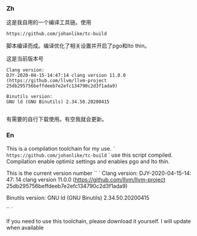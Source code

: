 ### Zh

这是我自用的一个编译工具链。使用
```
https://github.com/johanlike/tc-build
```
脚本编译而成。编译优化了相关设置并开启了pgo和lto thin。

这是当前版本号

```
Clang version:
DJY-2020-04-15-14:47:14 clang version 11.0.0 (https://github.com/llvm/llvm-project 25db295756beffdeeb7e2efc134790c2d3f1ada9)

Binutils version:
GNU ld (GNU Binutils) 2.34.50.20200415


```

有需要的自行下载使用。有空我就会更新。


### En



This is a compilation toolchain for my  use. 
`` `
https://github.com/johanlike/tc-build
`` `
use this script  compiled. Compilation enable optimiz settings and enables pgo and lto thin.

This is the current version number
`` `
Clang version:
DJY-2020-04-15-14: 47: 14 clang version 11.0.0 (https://github.com/llvm/llvm-project 25db295756beffdeeb7e2efc134790c2d3f1ada9)

Binutils version:
GNU ld (GNU Binutils) 2.34.50.20200415


`` `

If you need to use this toolchain, please download it yourself. I will update when available

